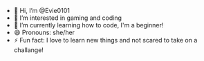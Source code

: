 - 👋 Hi, I’m @Evie0101
- 👀 I’m interested in gaming and coding
- 🌱 I’m currently learning how to code, I'm a beginner!
- 😄 Pronouns: she/her
- ⚡ Fun fact: I love to learn new things and not scared to take on a challange!

<!---
Evie0101/Evie0101 is a ✨ special ✨ repository because its `README.md` (this file) appears on your GitHub profile.
You can click the Preview link to take a look at your changes.
--->

